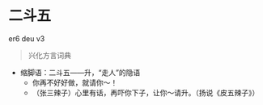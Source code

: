 # 二斗五
er6 deu v3
> 兴化方言词典
- 缩脚语：二斗五——升，“走人”的隐语
  - 你再不好好做，就请你～！
  - （张三辣子）心里有话，再吓你下子，让你～请升。（扬说《皮五辣子》）
